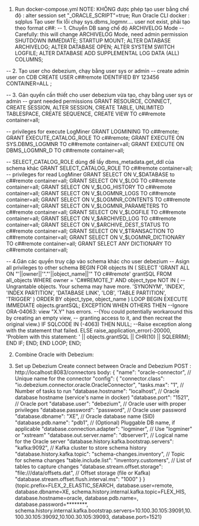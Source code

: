 1. Run docker-compose.yml
  NOTE: KHÔNG được phép tạo user bằng chế độ : alter session set "_ORACLE_SCRIPT"=true; 
  Run Oracle CLI docker : sqlplus
  Tạo user fix lỗi chạy sys.dbms_logmnr.... user not exist, phải tạo theo format c##<username>:
-- 1. Chuyển DB sang chế độ ARCHIVELOG Mode
-- Carefully: this will change ARCHIVELOG Mode, need admin permission
SHUTDOWN IMMEDIATE;
STARTUP MOUNT;
ALTER DATABASE ARCHIVELOG;
ALTER DATABASE OPEN;
ALTER SYSTEM SWITCH LOGFILE;
ALTER DATABASE ADD SUPPLEMENTAL LOG DATA (ALL) COLUMNS;

-- 2. Tạo user cho debezium, chạy bằng user sys or admin
-- create admin user on CDB
CREATE USER c##remote IDENTIFIED BY 123456 CONTAINER=ALL ;

-- 3. Gán quyền cần thiết cho user debezium vừa tạo, chạy bằng user sys or admin
-- grant needed permissions
GRANT RESOURCE,
	CONNECT,
	CREATE SESSION,
    ALTER SESSION,
    CREATE TABLE,
    UNLIMITED TABLESPACE,
    CREATE SEQUENCE,
    CREATE VIEW
    TO c##remote container=all;

-- privileges for execute LogMiner
GRANT LOGMINING TO c##remote;
GRANT EXECUTE_CATALOG_ROLE TO c##remote; 
GRANT EXECUTE ON SYS.DBMS_LOGMNR TO c##remote container=all;
GRANT EXECUTE ON DBMS_LOGMNR_D TO c##remote container=all;

-- SELECT_CATALOG_ROLE dùng để lấy dbms_metadata.get_ddl của schema khác 
GRANT SELECT_CATALOG_ROLE TO c##remote container=all;
-- privileges for read LogMiner
GRANT SELECT ON V_$DATABASE to c##remote container=all;
GRANT SELECT ON V_$LOG TO c##remote container=all;
GRANT SELECT ON V_$LOG_HISTORY TO c##remote container=all;
GRANT SELECT ON V_$LOGMNR_LOGS TO c##remote container=all;
GRANT SELECT ON V_$LOGMNR_CONTENTS TO c##remote container=all;
GRANT SELECT ON V_$LOGMNR_PARAMETERS TO c##remote container=all;
GRANT SELECT ON V_$LOGFILE TO c##remote container=all;
GRANT SELECT ON V_$ARCHIVED_LOG TO c##remote container=all;
GRANT SELECT ON V_$ARCHIVE_DEST_STATUS TO c##remote container=all;
GRANT SELECT ON V_$TRANSACTION TO c##remote container=all;
GRANT SELECT ON V_$LOGMNR_DICTIONARY TO c##remote container=all;
GRANT SELECT ANY DICTIONARY TO c##remote container=all;

-- 4.Gán các quyền truy cập vào schema khác cho user debezium
-- Asign all privileges to other schema
BEGIN
   FOR objects IN
   (
         SELECT 'GRANT ALL ON "'||owner||'"."'||object_name||'" TO c##remote' grantSQL
           FROM all_objects
          WHERE owner = 'C##REMOTE_1'
            AND object_type NOT IN
                (
                   --Ungrantable objects.  Your schema may have more.
                   'SYNONYM', 'INDEX', 'INDEX PARTITION', 'DATABASE LINK',
                   'LOB', 'TABLE PARTITION', 'TRIGGER'
                )
       ORDER BY object_type, object_name
   ) LOOP
      BEGIN
         EXECUTE IMMEDIATE objects.grantSQL;
      EXCEPTION WHEN OTHERS THEN
         --Ignore ORA-04063: view "X.Y" has errors.
         --(You could potentially workaround this by creating an empty view,
         -- granting access to it, and then recreat the original view.) 
         IF SQLCODE IN (-4063) THEN
            NULL;
         --Raise exception along with the statement that failed.
         ELSE
            raise_application_error(-20000, 'Problem with this statement: ' ||
               objects.grantSQL || CHR(10) || SQLERRM);
         END IF;
      END;
   END LOOP;
END;

2. Combine Oracle with Debezium:

3. Set up Debezium
Create connect between Oracle and Debezium
POST :  http://localhost:8083/connectors 
body: {
  "name": "oracle-connector",               // Unique name for the connector
  "config": {
    "connector.class": "io.debezium.connector.oracle.OracleConnector",
    "tasks.max": "1",                       // Number of tasks to run
    "database.hostname": "localhost",       // Oracle database hostname (service's name in docker)
    "database.port": "1521",                // Oracle port
    "database.user": "debezium",            // Oracle user with proper privileges
    "database.password": "password",        // Oracle user password
    "database.dbname": "XE",                // Oracle database name (SID)
    "database.pdb.name": "pdb1",            // (Optional) Pluggable DB name, if applicable
    "database.connection.adapter": "logminer",  // Use "logminer" or "xstream"
    "database.out.server.name": "dbserver1",    // Logical name for the Oracle server
    "database.history.kafka.bootstrap.servers": "kafka:9092", // Kafka cluster to store schema history
    "database.history.kafka.topic": "schema-changes.inventory", // Topic for schema changes
    "table.include.list": "inventory.customers",  // List of tables to capture changes
    "database.stream.offset.storage": "file:///data/offsets.dat",  // Offset storage (file or Kafka)
    "database.stream.offset.flush.interval.ms": "1000"
  }
}
{topic.prefix=FLEX_2_ELASTIC_SEARCH, database.user=remote, database.dbname=XE, schema.history.internal.kafka.topic=FLEX_HIS, database.hostname=oracle, database.pdb.name=, database.password=********, schema.history.internal.kafka.bootstrap.servers=10.100.30.105:39091,10.100.30.105:39092,10.100.30.105:39093, database.port=1521}
